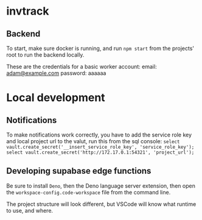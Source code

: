 # invtrack

## Backend

To start, make sure docker is running, and run `npm start` from the projects' root to run the backend locally.

These are the credentials for a basic worker account:
email: adam@example.com
password: aaaaaa

# Local development

## Notifications

To make notifications work correctly, you have to add the service role key and local project url to the valut, run this from the sql console:
`select vault.create_secret('__insert_service_role_key', 'service_role_key');`
`select vault.create_secret('http://172.17.0.1:54321', 'project_url');`

## Developing supabase edge functions

Be sure to install `Deno`, then the Deno language server extension, then open the `workspace-config.code-workspace` file from the command line.

The project structure will look different, but VSCode will know what runtime to use, and where.
